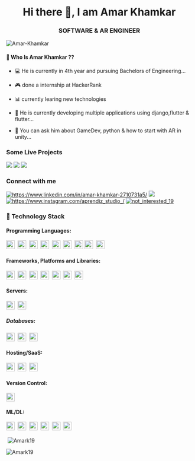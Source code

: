 <h1 align="center">Hi there 👋, I am Amar Khamkar</h1>
<h3 align="center">SOFTWARE & AR ENGINEER</h3>
<p align="left"> <img src="https://komarev.com/ghpvc/?username=Amark19&label=Profile%20views&color=0e75b6&style=flat" alt="Amar-Khamkar" /> </p>

#### 🤔 Who Is Amar Khamkar ??
  
- 💻 He is currently in 4th year and pursuing  Bachelors of Engineering...  

- 🎮 done a internship at HackerRank

- 📊 currently learing new technologies
  
- 🌱 He is currently developing multiple applications using django,flutter & flutter...
  
- 💬 You can ask him about GameDev, python & how to start with AR in unity...
  
  
 </p>
 
 ### **Some Live Projects**

<a href="https://www.calcont.in/"><img src="https://img.shields.io/badge/Calcont(15k+ traffic)-343434?style=for-the-badge&logo=webpage&logoColor=#FF7139"/></a>
<a href="https://play.google.com/store/apps/details?id=com.aprendizstudio.ARLAB"><img src="https://img.shields.io/badge/ARLab-9820a7?style=for-the-badge&logo=webpage&logoColor=#FF7139"/></a>
<a href="https://play.google.com/store/apps/details?id=com.aprendizstudio.monuverse"><img src="https://img.shields.io/badge/monuverse-004369?style=for-the-badge&logo=webpage&logoColor=#004369"/></a>
<h3 align="left">Connect with me</h3>
<a href="https://www.linkedin.com/in/amar-khamkar-2710731a5/" target="blank"><img src="https://img.shields.io/badge/linkedin-%230077B5.svg?style=for-the-badge&logo=linkedin&logoColor=white" alt="https://www.linkedin.com/in/amar-khamkar-2710731a5/" /></a>
<a href="mailto:amarkhamkar6@gmail.com"><img src="https://img.shields.io/badge/Gmail-D14836?style=for-the-badge&logo=gmail&logoColor=white"></a>
<a href="https://www.instagram.com/aprendiz_studio_/" target="blank"><img  src="https://img.shields.io/badge/Instagram-%23E4405F.svg?style=for-the-badge&logo=Instagram&logoColor=white" alt="https://www.instagram.com/aprendiz_studio_/" /></a>
<a href="https://www.reddit.com/user/not_interested_19" target="blank"><img  src="https://img.shields.io/badge/Reddit-db561d.svg?style=for-the-badge&logo=Reddit&logoColor=white" alt="not_interested_19" /></a>
 
### 🔭 **Technology Stack**

#### **Programming Languages**:

<img height=23 src="https://img.shields.io/badge/python-3670A0?style=for-the-badge&logo=python&logoColor=ffdd54">&nbsp;&nbsp;<img height=23 src="https://img.shields.io/badge/javascript-%23323330.svg?style=for-the-badge&logo=javascript&logoColor=%23F7DF1E">&nbsp;&nbsp;<img height=23 src="https://img.shields.io/badge/csharp-%23007ACC.svg?style=for-the-badge&logo=csharp&logoColor=white">&nbsp;&nbsp;<img height=23 src="https://img.shields.io/badge/c-%2300599C.svg?style=for-the-badge&logo=c%2B%2B&logoColor=white">&nbsp;&nbsp;<img height=23 src="https://img.shields.io/badge/-Java-000000?style=for-the-badge&logo=Java&logoColor=white">&nbsp;&nbsp;<img height=23 src="https://img.shields.io/badge/css3-%231572B6.svg?style=for-the-badge&logo=css3&logoColor=white">&nbsp;&nbsp;<img height=23 src="https://img.shields.io/badge/html5-%23E34F26.svg?style=for-the-badge&logo=html5&logoColor=white">
<img height=23 src="https://img.shields.io/badge/Ruby-CC342D.svg?logo=Ruby&style=flat&logoColor=white">&nbsp;&nbsp;<img height=23 src="https://img.shields.io/badge/Dart-9820a7.svg?logo=Dart&style=flat&logoColor=white">&nbsp;&nbsp;



#### **Frameworks, Platforms and Libraries**:

<img height=23 src="https://img.shields.io/badge/django-%23092E20.svg?style=for-the-badge&logo=django&logoColor=white">&nbsp;&nbsp;<img height=23 src="https://img.shields.io/badge/unity-%23000.svg?style=for-the-badge&logo=unity&logoColor=white">&nbsp;&nbsp;<img height=23 src="https://img.shields.io/badge/flask-6f777e?style=for-the-badge&logo=flask&logoColor=white">&nbsp;&nbsp;<img height=23 src="https://img.shields.io/badge/react-%2320232a.svg?style=for-the-badge&logo=react&logoColor=%2361DAFB">&nbsp;&nbsp;<img height=23 src="https://img.shields.io/badge/blender-%23E34F26.svg?style=for-the-badge&logo=blender&logoColor=white">&nbsp;&nbsp;<img height=23 src="https://img.shields.io/badge/arfoundation-291ac1?style=for-the-badge&logo=arfoundation&logoColor=white">&nbsp;&nbsp;<img height=23 src="https://img.shields.io/badge/flutter-%2320232a.svg?style=for-the-badge&logo=flutter&logoColor=%2361DAFB">&nbsp;&nbsp;

#### **Servers**:

<img height=23 src="https://img.shields.io/badge/nginx%20-%231572B6.svg?&style=for-the-badge&logo=nginx&logoColor=red">&nbsp;&nbsp;<img height=23 src="https://img.shields.io/badge/apache-%232C5263.svg?style=for-the-badge&logo=apache&logoColor=white">

##### **Databases**:

<img height=23 src="https://img.shields.io/badge/MongoDB-%234ea94b.svg?style=for-the-badge&logo=mongodb&logoColor=white">&nbsp;&nbsp;<img height=23 src="https://img.shields.io/badge/sqlite-%23316192.svg?style=for-the-badge&logo=sqlite&logoColor=white">&nbsp;&nbsp;<img height=23 src="https://img.shields.io/badge/firebase-%23039BE5.svg?style=for-the-badge&logo=firebase&logoColor=#00C7B7)">&nbsp;&nbsp;

#### **Hosting/SaaS**:

<img height=23 src="https://img.shields.io/badge/AWS-%23FF9900.svg?style=for-the-badge&logo=amazon-aws&logoColor=white">&nbsp;&nbsp;<img height=23 src="https://img.shields.io/badge/DigitalOcean-%230167ff.svg?style=for-the-badge&logo=digitalOcean&logoColor=white">&nbsp;&nbsp;<img height=23 src="https://img.shields.io/badge/heroku-%23430098.svg?style=for-the-badge&logo=heroku&logoColor=white">

#### **Version Control**:

<img height=23 src="https://img.shields.io/badge/git-%23F05033.svg?style=for-the-badge&logo=git&logoColor=white">

#### **ML/DL**:

<img height=23 src="https://img.shields.io/badge/TensorFlow-%23FF6F00.svg?style=for-the-badge&logo=TensorFlow&logoColor=white">&nbsp;&nbsp;<img height=23 src="https://img.shields.io/badge/Keras-%23D00000.svg?style=for-the-badge&logo=Keras&logoColor=white">&nbsp;&nbsp;<img height=23 src="https://img.shields.io/badge/Plotly-%233F4F75.svg?style=for-the-badge&logo=plotly&logoColor=white">&nbsp;&nbsp;<img height=23 src="https://img.shields.io/badge/numpy-%23013243.svg?style=for-the-badge&logo=numpy&logoColor=white">&nbsp;&nbsp;<img height=23 src="https://img.shields.io/badge/pandas-%23150458.svg?style=for-the-badge&logo=pandas&logoColor=white">&nbsp;&nbsp;<img height=23 src="https://img.shields.io/badge/sklearn-%233F4F75.svg?style=for-the-badge&logo=scikit-learn&logoColor=white">


<p>&nbsp;<img align="center" src="https://github-readme-stats.vercel.app/api?username=Amark19&show_icons=true&layout=compact&locale=en&theme=tokyonight" alt="Amark19" /></p>
<p><img align="center" src="https://streak-stats.demolab.com?user=Amark19&theme=dark" alt="Amark19" /></p>
<br>
